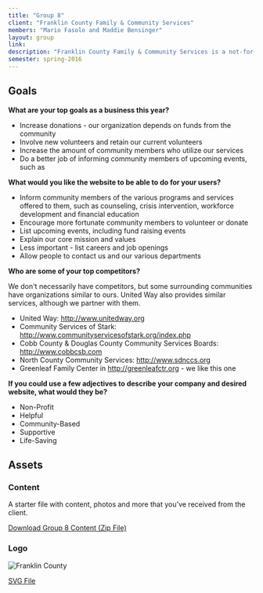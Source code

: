 ```yaml
---
title: "Group 8"
client: "Franklin County Family & Community Services"
members: "Mario Fasolo and Maddie Bensinger"
layout: group
link: 
description: "Franklin County Family & Community Services is a not-for-profit agency staffed by professional staff members and volunteers who empower individuals and families in the areas of support, advocacy, training and counseling."
semester: spring-2016
---
```



## Goals

**What are your top goals as a business this year?**

* Increase donations - our organization depends on funds from the community 
* Involve new volunteers and retain our current volunteers
* Increase the amount of community members who utilize our services
* Do a better job of informing community members of upcoming events, such as 

**What would you like the website to be able to do for your users?**

* Inform community members of the various programs and services offered to them, such as counseling, crisis intervention, workforce development and financial education
* Encourage more fortunate community members to volunteer or donate
* List upcoming events, including fund raising events
* Explain our core mission and values
* Less important - list careers and job openings
* Allow people to contact us and our various departments

**Who are some of your top competitors?**

We don't necessarily have competitors, but some surrounding communities have organizations similar to ours.  United Way also provides similar services, although we partner with them.

* United Way: http://www.unitedway.org
* Community Services of Stark: http://www.communityservicesofstark.org/index.php
* Cobb County & Douglas County Community Services Boards: http://www.cobbcsb.com
* North County Community Services: http://www.sdnccs.org
* Greenleaf Family Center in http://greenleafctr.org - we like this one


**If you could use a few adjectives to describe your company and desired website, what would they be?**

* Non-Profit
* Helpful
* Community-Based
* Supportive
* Life-Saving


## Assets

### Content

A starter file with content, photos and more that you've received from the client.  

<a href="class/groups/assets/group8/Group-8-Content.zip">Download Group 8 Content (Zip File)</a>

### Logo
<img src="class/groups/assets/group8/FranklinCountyLogo-02.svg" alt="Franklin County" />

<a href="class/groups/assets/group8/FranklinCountyLogo-02.svg">SVG File</a>
